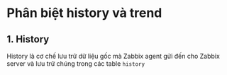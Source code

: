 # Phân biệt history và trend
## 1. History
History là cơ chế lưu trữ dữ liệu gốc mà Zabbix agent gửi đến cho Zabbix server và lưu trữ chúng trong các table `history`
